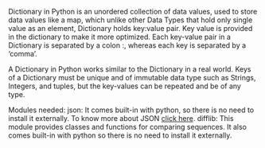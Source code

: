 Dictionary in Python is an unordered collection of data values, used to store data values like a map, which unlike other Data Types that hold only single value as an element, Dictionary holds key:value pair. Key value is provided in the dictionary to make it more optimized. Each key-value pair in a Dictionary is separated by a colon :, whereas each key is separated by a ‘comma’.

A Dictionary in Python works similar to the Dictionary in a real world. Keys of a Dictionary must be unique and of immutable data type such as Strings, Integers, and tuples, but the key-values can be repeated and be of any type.

Modules needed:
json: It comes built-in with python, so there is no need to install it externally. To know more about JSON  [click here]('https://www.geeksforgeeks.org/javascript-json/').
difflib: This module provides classes and functions for comparing sequences. It also comes built-in with python so there is no need to install it externally.
